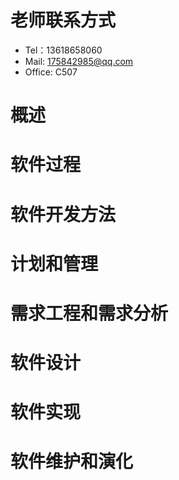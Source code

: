 # 老师联系方式

- Tel：13618658060
- Mail: 175842985@qq.com
- Office: C507



# 概述



# 软件过程



# 软件开发方法



# 计划和管理



# 需求工程和需求分析



# 软件设计



# 软件实现



# 软件维护和演化



















